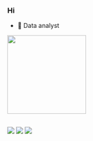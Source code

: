 ###  Hi 

- 💼 Data analyst

<div>
  <img height="180em" src="https://github-readme-stats.vercel.app/api/top-langs/?username=ingridalvesz&layout=compact&langs_count=7&theme=dracula"/>
</div>

  
  ##

  <div> 
    
  <a href="https://instagram.com/ingridalves.z" target="_blank"><img src="https://img.shields.io/badge/-Instagram-%23E4405F?style=for-the-badge&logo=instagram&logoColor=white" target="_blank"></a>
  <a href = "mailto:ingrid.roberta.alves.s@outlook.com"><img src="https://img.shields.io/badge/-Gmail-%23333?style=for-the-badge&logo=gmail&logoColor=white" target="_blank"></a>
  <a href="https://www.linkedin.com/in/ingrid-alves-28a662203/" target="_blank"><img src="https://img.shields.io/badge/-LinkedIn-%230077B5?style=for-the-badge&logo=linkedin&logoColor=white" target="_blank"></a> 

